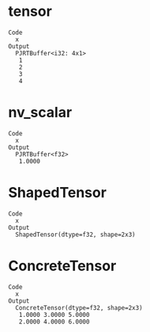 # tensor

    Code
      x
    Output
      PJRTBuffer<i32: 4x1> 
       1
       2
       3
       4

# nv_scalar

    Code
      x
    Output
      PJRTBuffer<f32> 
       1.0000

# ShapedTensor

    Code
      x
    Output
      ShapedTensor(dtype=f32, shape=2x3) 

# ConcreteTensor

    Code
      x
    Output
      ConcreteTensor(dtype=f32, shape=2x3) 
       1.0000 3.0000 5.0000
       2.0000 4.0000 6.0000

